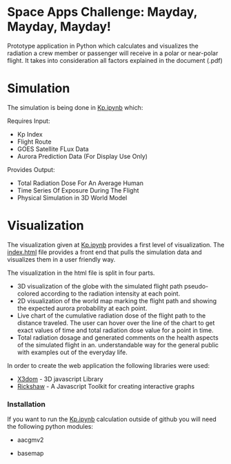 # Space Apps Challenge: Mayday, Mayday, Mayday!

Prototype application in Python which calculates and visualizes the radiation a crew member or passenger will receive in a polar or near-polar flight. It takes into consideration all factors explained in the document (.pdf)

# Simulation
The simulation is being done in [Kp.ipynb] which:

Requires Input:
  - Kp Index
  - Flight Route
  - GOES Satellite FLux Data
  - Aurora Prediction Data (For Display Use Only)

Provides Output:
- Total Radiation Dose For An Average Human
- Time Series Of Exposure During The Flight
- Physical Simulation in 3D World Model

# Visualization
The visualization given at [Kp.ipynb] provides a first level of visualization. The [index.html] file provides a front end that pulls the simulation data and visualizes them in a user friendly way.

The visualization in the html file is split in four parts.
  - 3D visualization of the globe with the simulated flight path pseudo-colored according to the radiation intensity at each point.
  - 2D visualization of the world map marking the flight path and showing the expected aurora probability at each point.
  - Live chart of the cumulative radiation dose of the flight path to the distance traveled. The user can hover over the line of the chart to get exact values of time and total radiation dose value for a point in time.
  - Total radiation dosage and generated comments on the health aspects of the simulated flight in an. understandable way for the general public with examples out of the everyday life.
  
In order to create the web application the following libraries were used:
* [X3dom] - 3D javascript Library
* [Rickshaw] - A Javascript Toolkit for creating interactive graphs

### Installation

If you want to run the [Kp.ipynb] calculation outside of github you will need the following python modules:
- aacgmv2
- basemap

   [X3dom]: <https://www.x3dom.org/>
   [Rickshaw]: <https://github.com/shutterstock/rickshaw>
   [Kp.ipynb]: <https://github.com/ax3l91/space-apps-2017-mayday-athens/blob/master/Kp.ipynb>
   [index.html]: <https://github.com/ax3l91/space-apps-2017-mayday-athens/blob/master/index.html>
